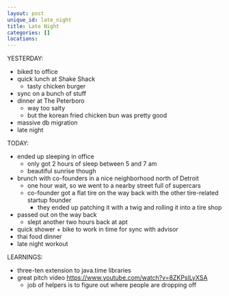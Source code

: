 ```yaml
---
layout: post
unique_id: late_night
title: Late Night
categories: []
locations: 
---
```


YESTERDAY:
* biked to office
* quick lunch at Shake Shack
  * tasty chicken burger
* sync on a bunch of stuff
* dinner at The Peterboro
  * way too salty
  * but the korean fried chicken bun was pretty good
* massive db migration
* late night

TODAY:
* ended up sleeping in office
  * only got 2 hours of sleep between 5 and 7 am
  * beautiful sunrise though
* brunch with co-founders in a nice neighborhood north of Detroit
  * one hour wait, so we went to a nearby street full of supercars
  * co-founder got a flat tire on the way back with the other tire-related startup founder
    * they ended up patching it with a twig and rolling it into a tire shop
* passed out on the way back
  * slept another two hours back at apt
* quick shower + bike to work in time for sync with advisor
* thai food dinner
* late night workout

LEARNINGS:
* three-ten extension to java.time libraries
* great pitch video https://www.youtube.com/watch?v=8ZKPslLyXSA
  * job of helpers is to figure out where people are dropping off

